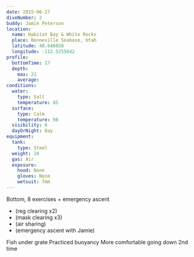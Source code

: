 ```yaml
---
date: 2015-06-27
diveNumber: 2
buddy: Jamie Peterson
location:
  name: Habitat Bay & White Rocks
  place: Bonneville Seabase, Utah
  latitude: 40.646658
  longitude: -112.5255642
profile:
  bottomTime: 17
  depth:
    max: 22
    average:
conditions:
  water:
    type: Salt
    temperature: 85
  surface:
    type: Calm
    temperature: 98
  visibility: 6
  dayOrNight: Day
equipment:
  tank:
    type: Steel
  weight: 24
  gas: Air
  exposure:
    hood: None
    gloves: None
    wetsuit: 7mm
---
```

Bottom, 8 exercises + emergency ascent
* (reg clearing x2)
* (mask clearing x3)
* (air sharing)
* (emergency ascent with Jamie)

Fish under grate
Practiced buoyancy
More comfortable going down 2nd time
